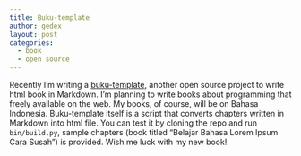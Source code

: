```yaml
---
title: Buku-template
author: gedex
layout: post
categories:
  - book
  - open source
---
```


Recently I’m writing a [buku-template](https://github.com/gedex/template-buku), another open source project to write html book in Markdown. I’m planning to write books about programming that freely available on the web. My books, of course, will be on Bahasa Indonesia. Buku-template itself is a script that converts chapters written in Markdown into html file. You can test it by cloning the repo and run `bin/build.py`, sample chapters (book titled “Belajar Bahasa Lorem Ipsum Cara Susah”) is provided. Wish me luck with my new book!
